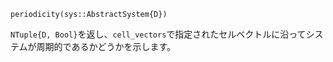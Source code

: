 ```
periodicity(sys::AbstractSystem{D})
```

`NTuple{D, Bool}`を返し、`cell_vectors`で指定されたセルベクトルに沿ってシステムが周期的であるかどうかを示します。
